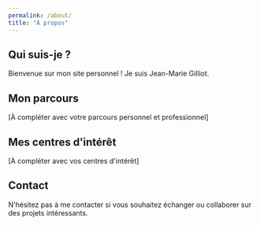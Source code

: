 ```yaml
---
permalink: /about/
title: "À propos"
---
```


## Qui suis-je ?

Bienvenue sur mon site personnel ! Je suis Jean-Marie Gilliot.

## Mon parcours

[À compléter avec votre parcours personnel et professionnel]

## Mes centres d'intérêt

[À compléter avec vos centres d'intérêt]

## Contact

N'hésitez pas à me contacter si vous souhaitez échanger ou collaborer sur des projets intéressants.